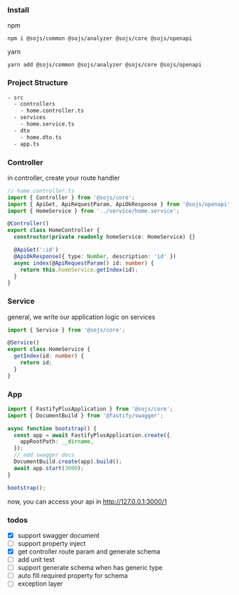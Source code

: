 ### Install

npm

```
npm i @sojs/common @sojs/analyzer @sojs/core @sojs/openapi
```

yarn

```
yarn add @sojs/common @sojs/analyzer @sojs/core @sojs/openapi
```

### Project Structure

```bash
- src
  - controllers
    - home.controller.ts
  - services
    - home.service.ts
  - dto
    - home.dto.ts
  - app.ts
```

### Controller

in controller, create your route handler

```typescript
// home.controller.ts
import { Controller } from '@sojs/core';
import { ApiGet, ApiRequestParam, ApiOkResponse } from '@sojs/openapi';
import { HomeService } from '../service/home.service';

@Controller()
export class HomeController {
  constructor(private readonly homeService: HomeService) {}

  @ApiGet(':id')
  @ApiOkResponse({ type: Number, description: 'id' })
  async index(@ApiRequestParam() id: number) {
    return this.homeService.getIndex(id);
  }
}
```

### Service

general, we write our application logic on services

```typescript
import { Service } from '@sojs/core';

@Service()
export class HomeService {
  getIndex(id: number) {
    return id;
  }
}
```

### App

```typescript
import { FastifyPlusApplication } from '@sojs/core';
import { DocumentBuild } from '@fastify/swagger';

async function bootstrap() {
  const app = await FastifyPlusApplication.create({
    appRootPath: __dirname,
  });
  // add swagger docs
  DocumentBuild.create(app).build();
  await app.start(3000);
}

bootstrap();
```

now, you can access your api in http://127.0.0.1:3000/1

### todos

- [x] support swagger document
- [ ] support property inject
- [x] get controller route param and generate schema
- [ ] add unit test
- [ ] support generate schema when has generic type
- [ ] auto fill required property for schema
- [ ] exception layer
